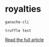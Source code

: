 # royalties

```
ganache-cli

truffle test

```

[Read the full article](https://medium.com/@NFTrade/nftrades-decentralized-creator-and-community-royalties-solution-6319119ed2f6)
